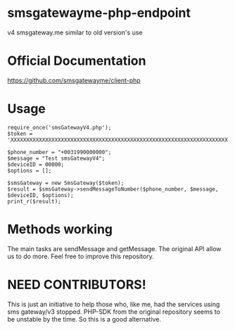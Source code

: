 # smsgatewayme-php-endpoint
v4 smsgateway.me similar to old version's use

# Official Documentation
https://github.com/smsgatewayme/client-php

# Usage
```
require_once('smsGatewayV4.php');
$token = 'XXXXXXXXXXXXXXXXXXXXXXXXXXXXXXXXXXXXXXXXXXXXXXXXXXXXXXXXXXXXXXXXXXXXX';

$phone_number = "+0031990000000";
$message = "Test smsGatewayV4";
$deviceID = 00000;
$options = [];

$smsGateway = new SmsGateway($token);
$result = $smsGateway->sendMessageToNumber($phone_number, $message, $deviceID, $options);
print_r($result);
```
# Methods working
The main tasks are sendMessage and getMessage. The original API allow us to do more. Feel free to improve this repository.

# NEED CONTRIBUTORS!
This is just an initiative to help those who, like me, had the services using sms gateway/v3 stopped.
PHP-SDK from the original repository seems to be unstable by the time. So this is a good alternative.



